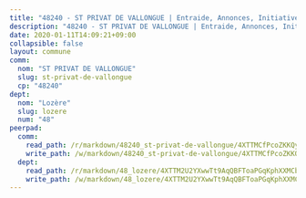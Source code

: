```yaml
---
title: "48240 - ST PRIVAT DE VALLONGUE | Entraide, Annonces, Initiatives"
description: "48240 - ST PRIVAT DE VALLONGUE | Entraide, Annonces, Initiatives"
date: 2020-01-11T14:09:21+09:00
collapsible: false
layout: commune
comm:
  nom: "ST PRIVAT DE VALLONGUE"
  slug: st-privat-de-vallongue
  cp: "48240"
dept:
  nom: "Lozère"
  slug: lozere
  num: "48"
peerpad:
  comm:
    read_path: /r/markdown/48240_st-privat-de-vallongue/4XTTMCfPcoZKKQyREsdkc8KBEH4UbNGsLf9meo9TYpkiHTtrr
    write_path: /w/markdown/48240_st-privat-de-vallongue/4XTTMCfPcoZKKQyREsdkc8KBEH4UbNGsLf9meo9TYpkiHTtrr-K3TgTeiHXX7be3BqchFTyDjVcdNvYuSh1vkejoEapREcdJ4Zu8mn4eM8j8YqH6wfYXWvoQLDVx5mPworL5NwjK8ckrKZU787Fu5diEBVb8PDXHkw8SXx451FqfFvnm3u98sPjgEA
  dept:
    read_path: /r/markdown/48_lozere/4XTTM2U2YXwwTt9AqQBFToaPGqKphXXMCbRQJd3ieCWApZKhp
    write_path: /w/markdown/48_lozere/4XTTM2U2YXwwTt9AqQBFToaPGqKphXXMCbRQJd3ieCWApZKhp-K3TgU8LFw2VbEvF8YT63nrQb5nBCHp3LkChLkTGaYr9v91U6euBJvc2gC6ZE26iQLtBcf6bgLU5YQs5jKcnyLY5qYAH3MFy4H4ZDybCAkb97J6HGTY7nKmFopGDHEk7j5murpeJa
---
```


